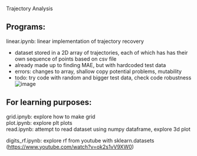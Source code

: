 Trajectory Analysis  

## Programs:
linear.ipynb: linear implementation of trajectory recovery
* dataset stored in a 2D array of trajectories, each of which has has their own sequence of points based on csv file
* already made up to finding MAE, but with hardcoded test data
* errors: changes to array, shallow copy potential problems, mutability
* todo: try code with random and bigger test data, check code robustness
![image](https://user-images.githubusercontent.com/72503180/128402415-5e071dd8-0f7a-4294-bdd5-a2eaa6ce0b43.png)


## For learning purposes:  
grid.ipnyb: explore how to make grid  
plot.ipynb: explore plt plots  
read.ipynb: attempt to read dataset using numpy dataframe, explore 3d plot  

digits_rf.ipynb: explore rf from youtube with sklearn.datasets (https://www.youtube.com/watch?v=ok2s1vV9XW0)  

